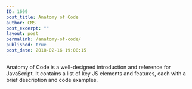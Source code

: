 ```yaml
---
ID: 1609
post_title: Anatomy of Code
author: CMS
post_excerpt: ""
layout: post
permalink: /anatomy-of-code/
published: true
post_date: 2018-02-16 19:00:15
---
```

Anatomy of Code is a well-designed introduction and reference for JavaScript. It contains a list of key JS elements and features, each with a brief description and code examples.